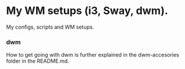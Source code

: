# My WM setups (i3, Sway, dwm). 
My configs, scripts and WM setups.

### dwm
How to get going with dwm is further explained in the dwm-accesories folder in the README.md.
